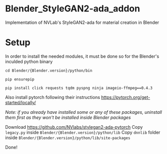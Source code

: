 # Blender_StyleGAN2-ada_addon
 Implementation of NVLab's StyleGAN2-ada for material creation in Blender

# Setup
In order to install the needed modules, it must be done so for the Blender's inculded python binary

`cd Blender/{Blender.version}/python/bin`

`pip ensurepip`


`pip install click requests tqdm pyspng ninja imageio-ffmpeg==0.4.3`

Also install pytorch following their instructions https://pytorch.org/get-started/locally/

*Note: if you already have installed some or any of these packages, uninstall them first as they won't be installed inside Blender packages*


Download https://github.com/NVlabs/stylegan2-ada-pytorch
Copy `legacy.py` inside `Blender/{Blender.version}/python/lib`
Copy `dnnlib` folder inside `Blender/{Blender.version}/python/lib/site-packages`

Done!
